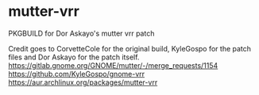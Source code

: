 # mutter-vrr
PKGBUILD for Dor Askayo's mutter vrr patch

Credit goes to CorvetteCole for the original build, KyleGospo for the patch files and Dor Askayo for the patch itself.
https://gitlab.gnome.org/GNOME/mutter/-/merge_requests/1154
https://github.com/KyleGospo/gnome-vrr
https://aur.archlinux.org/packages/mutter-vrr
